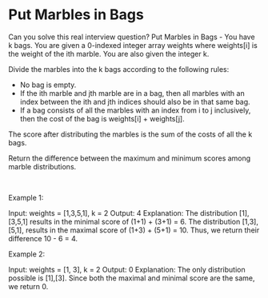 # Put Marbles in Bags

Can you solve this real interview question? Put Marbles in Bags - You have k bags. You are given a 0-indexed integer array weights where weights[i] is the weight of the ith marble. You are also given the integer k.

Divide the marbles into the k bags according to the following rules:

 * No bag is empty.
 * If the ith marble and jth marble are in a bag, then all marbles with an index between the ith and jth indices should also be in that same bag.
 * If a bag consists of all the marbles with an index from i to j inclusively, then the cost of the bag is weights[i] + weights[j].

The score after distributing the marbles is the sum of the costs of all the k bags.

Return the difference between the maximum and minimum scores among marble distributions.

 

Example 1:


Input: weights = [1,3,5,1], k = 2
Output: 4
Explanation: 
The distribution [1],[3,5,1] results in the minimal score of (1+1) + (3+1) = 6. 
The distribution [1,3],[5,1], results in the maximal score of (1+3) + (5+1) = 10. 
Thus, we return their difference 10 - 6 = 4.


Example 2:


Input: weights = [1, 3], k = 2
Output: 0
Explanation: The only distribution possible is [1],[3]. 
Since both the maximal and minimal score are the same, we return 0.
